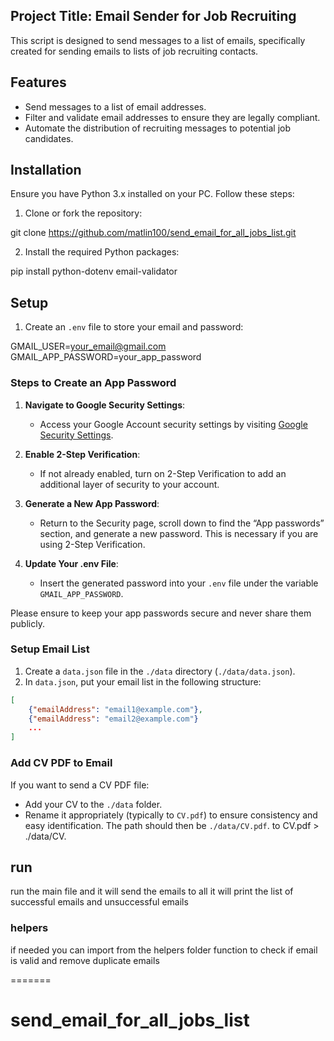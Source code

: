 ## Project Title: Email Sender for Job Recruiting

This script is designed to send messages to a list of emails, specifically created for sending emails to lists of job recruiting contacts.

## Features

- Send messages to a list of email addresses.
- Filter and validate email addresses to ensure they are legally compliant.
- Automate the distribution of recruiting messages to potential job candidates.

## Installation

Ensure you have Python 3.x installed on your PC. Follow these steps:

1. Clone or fork the repository:

git clone https://github.com/matlin100/send_email_for_all_jobs_list.git

2. Install the required Python packages:

pip install python-dotenv email-validator

## Setup

1. Create an `.env` file to store your email and password:

GMAIL_USER=your_email@gmail.com
GMAIL_APP_PASSWORD=your_app_password

### Steps to Create an App Password

1. **Navigate to Google Security Settings**:
   - Access your Google Account security settings by visiting [Google Security Settings](https://myaccount.google.com/security).

2. **Enable 2-Step Verification**:
   - If not already enabled, turn on 2-Step Verification to add an additional layer of security to your account.

3. **Generate a New App Password**:
   - Return to the Security page, scroll down to find the “App passwords” section, and generate a new password. This is necessary if you are using 2-Step Verification.

4. **Update Your .env File**:
   - Insert the generated password into your `.env` file under the variable `GMAIL_APP_PASSWORD`.

Please ensure to keep your app passwords secure and never share them publicly.

### Setup Email List

1. Create a `data.json` file in the `./data` directory (`./data/data.json`).
2. In `data.json`, put your email list in the following structure:
```json
[
    {"emailAddress": "email1@example.com"},
    {"emailAddress": "email2@example.com"}
    ...
]

```
### Add CV PDF to Email

If you want to send a CV PDF file:
- Add your CV to the `./data` folder.
- Rename it appropriately (typically to `CV.pdf`) to ensure consistency and easy identification. The path should then be `./data/CV.pdf`. to CV.pdf > ./data/CV.
## run
run the main file and it will send the emails to all
it will print the list of successful emails 
and unsuccessful emails 
### helpers 
if needed you can import from the helpers folder function to check if email is valid and remove duplicate emails 


=======
# send_email_for_all_jobs_list
